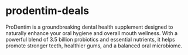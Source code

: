 # prodentim-deals
ProDentim is a groundbreaking dental health supplement designed to naturally enhance your oral hygiene and overall mouth wellness. With a powerful blend of 3.5 billion probiotics and essential nutrients, it helps promote stronger teeth, healthier gums, and a balanced oral microbiome.
